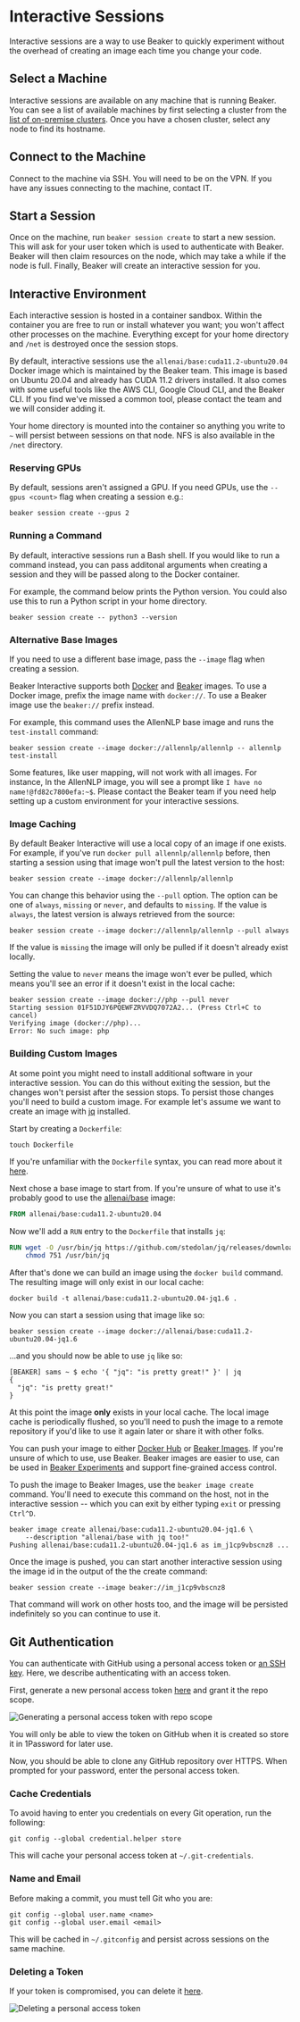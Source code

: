 
# Interactive Sessions

Interactive sessions are a way to use Beaker to quickly experiment
without the overhead of creating an image each time you change your code.

## Select a Machine

Interactive sessions are available on any machine that is running Beaker.
You can see a list of available machines by first selecting a cluster
from the [list of on-premise clusters](https://beaker.org/clusters).
Once you have a chosen cluster, select any node to find its hostname.

## Connect to the Machine

Connect to the machine via SSH. You will need to be on the VPN.
If you have any issues connecting to the machine, contact IT.

## Start a Session

Once on the machine, run `beaker session create` to start a new session.
This will ask for your user token which is used to authenticate with Beaker.
Beaker will then claim resources on the node, which may take a while if the node is full.
Finally, Beaker will create an interactive session for you.

## Interactive Environment

Each interactive session is hosted in a container sandbox.  Within the container
you are free to run or install whatever you want; you won't affect other processes on the machine.
Everything except for your home directory and `/net` is destroyed once the session stops.

By default, interactive sessions use the `allenai/base:cuda11.2-ubuntu20.04` Docker image which is maintained by the Beaker team.
This image is based on Ubuntu 20.04 and already has CUDA 11.2 drivers installed.
It also comes with some useful tools like the AWS CLI, Google Cloud CLI, and the Beaker CLI.
If you find we've missed a common tool, please contact the team and we will consider adding it.

Your home directory is mounted into the container so anything you write to `~` will persist
between sessions on that node. NFS is also available in the `/net` directory.

### Reserving GPUs

By default, sessions aren't assigned a GPU. If you need GPUs, use the `--gpus <count>`
flag when creating a session e.g.:

```
beaker session create --gpus 2
```

### Running a Command

By default, interactive sessions run a Bash shell.
If you would like to run a command instead, you can pass additonal arguments when creating a session
and they will be passed along to the Docker container.

For example, the command below prints the Python version.
You could also use this to run a Python script in your home directory.

```
beaker session create -- python3 --version
```

### Alternative Base Images

If you need to use a different base image, pass the `--image` flag when creating a session.

Beaker Interactive supports both [Docker](https://docker.com) and [Beaker](../concept/images)
images. To use a Docker image, prefix the image name with `docker://`. To use a
Beaker image use the `beaker://` prefix instead.

For example, this command uses the AllenNLP base image and runs the `test-install` command:

```
beaker session create --image docker://allennlp/allennlp -- allennlp test-install
```

Some features, like user mapping, will not work with all images. For instance, In the AllenNLP
image, you will see a prompt like `I have no name!@fd82c7800efa:~$`. Please contact the
Beaker team if you need help setting up a custom environment for your interactive sessions.

### Image Caching

By default Beaker Interactive will use a local copy of an image if one exists. For example, if
you've run `docker pull allennlp/allennlp` before, then starting a session using that image won't
pull the latest version to the host:

```
beaker session create --image docker://allennlp/allennlp
```

You can change this behavior using the `--pull` option. The option can be
one of `always`, `missing` or `never`, and defaults to `missing`. If the value is `always`,
the latest version is always retrieved from the source:

```
beaker session create --image docker://allennlp/allennlp --pull always
```

If the value is `missing` the image will only be pulled if it doesn't already exist locally.

Setting the value to `never` means the image won't ever be pulled, which means you'll see
an error if it doesn't exist in the local cache:

```
beaker session create --image docker://php --pull never
Starting session 01F51DJY6PQEWFZRVVDQ7072A2... (Press Ctrl+C to cancel)
Verifying image (docker://php)...
Error: No such image: php
```

### Building Custom Images

At some point you might need to install additional software in your interactive session. You can
do this without exiting the session, but the changes won't persist after the session
stops. To persist those changes you'll need to build a custom image. For example
let's assume we want to create an image with  [jq](https://stedolan.github.io/jq/) installed.

Start by creating a `Dockerfile`:

```
touch Dockerfile
```

If you're unfamiliar with the `Dockerfile` syntax, you can read more about it [here](
https://docs.docker.com/engine/reference/builder/).

Next chose a base image to start from. If you're unsure of what to use it's probably
good to use the [allenai/base](https://hub.docker.com/r/allenai/base/tags) image:

```Dockerfile
FROM allenai/base:cuda11.2-ubuntu20.04
```

Now we'll add a `RUN` entry to the `Dockerfile` that installs `jq`:

```Dockerfile
RUN wget -O /usr/bin/jq https://github.com/stedolan/jq/releases/download/jq-1.6/jq-linux64 && \
	chmod 751 /usr/bin/jq
```

After that's done we can build an image using the `docker build` command. The resulting image
will only exist in our local cache:

```
docker build -t allenai/base:cuda11.2-ubuntu20.04-jq1.6 .
```

Now you can start a session using that image like so:

```
beaker session create --image docker://allenai/base:cuda11.2-ubuntu20.04-jq1.6
```

...and you should now be able to use `jq` like so:

```
[BEAKER] sams ~ $ echo '{ "jq": "is pretty great!" }' | jq
{
  "jq": "is pretty great!"
}
```

At this point the image **only** exists in your local cache. The local image cache is periodically
flushed, so you'll need to push the image to a remote repository if you'd like to use
it again later or share it with other folks.

You can push your image to either [Docker Hub](https://hub.docker.com) or
[Beaker Images](https://beaker.org/images). If you're unsure of which to use, use Beaker. Beaker
images are easier to use, can be used in [Beaker Experiments](../concept/experiments) and
support fine-grained access control.

To push the image to Beaker Images, use the `beaker image create` command. You'll need to execute
this command on the host, not in the interactive session -- which you can exit by either
typing `exit` or pressing `Ctrl^D`.

```
beaker image create allenai/base:cuda11.2-ubuntu20.04-jq1.6 \
    --description "allenai/base with jq too!"
Pushing allenai/base:cuda11.2-ubuntu20.04-jq1.6 as im_j1cp9vbscnz8 ...
```

Once the image is pushed, you can start another interactive session using the image id
in the output of the the create command:

```
beaker session create --image beaker://im_j1cp9vbscnz8
```

That command will work on other hosts too, and the image will be persisted indefinitely so you
can continue to use it.

## Git Authentication

You can authenticate with GitHub using a personal access token or
[an SSH key](https://docs.github.com/en/github/authenticating-to-github/generating-a-new-ssh-key-and-adding-it-to-the-ssh-agent).
Here, we describe authenticating with an access token.

First, generate a new personal access token [here](https://github.com/settings/tokens/new)
and grant it the repo scope.

![Generating a personal access token with repo scope](/docs/images/github-personal-access-token-scope.png)

You will only be able to view the token on GitHub when it is created so store it in 1Password
for later use.

Now, you should be able to clone any GitHub repository over HTTPS.
When prompted for your password, enter the personal access token.

### Cache Credentials

To avoid having to enter you credentials on every Git operation, run the following:

```
git config --global credential.helper store
```

This will cache your personal access token at `~/.git-credentials`.

### Name and Email

Before making a commit, you must tell Git who you are:

```
git config --global user.name <name>
git config --global user.email <email>
```

This will be cached in `~/.gitconfig` and persist across sessions on the same machine.

### Deleting a Token

If your token is compromised, you can delete it [here](https://github.com/settings/tokens).

![Deleting a personal access token](/docs/images/github-personal-access-token-delete.png)
